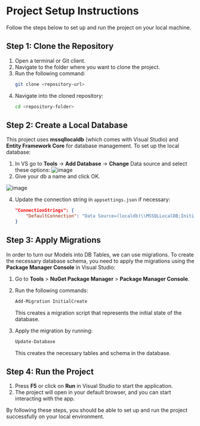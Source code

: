 # Project Setup Instructions

Follow the steps below to set up and run the project on your local machine.

## Step 1: Clone the Repository

1. Open a terminal or Git client.
2. Navigate to the folder where you want to clone the project.
3. Run the following command:
   ```bash
   git clone <repository-url>
   ```
4. Navigate into the cloned repository:
   ```bash
   cd <repository-folder>
   ```

## Step 2: Create a Local Database

This project uses **mssqllocaldb** (which comes with Visual Studio) and **Entity Framework Core** for database management. To set up the local database:

1. In VS go to **Tools** -> **Add Database** -> **Change** Data source and select these options:
![image](https://github.com/user-attachments/assets/606d2a83-09a7-4e75-8807-681e9b5ae482)
2. Give your db a name and click OK.

![image](https://github.com/user-attachments/assets/ee1ddf88-81e6-4015-86c6-959980089ab6)

4. Update the connection string in `appsettings.json` if necessary:
   ```json
   "ConnectionStrings": {
       "DefaultConnection": "Data Source=(localdb)\\MSSQLLocalDB;Initial Catalog=**YOUR_DB_NAME**;Integrated Security=True;Encrypt=True"
   }
   ```

## Step 3: Apply Migrations

In order to turn our Models into DB Tables, we can use migrations.
To create the necessary database schema, you need to apply the migrations using the **Package Manager Console** in Visual Studio:

1. Go to **Tools** > **NuGet Package Manager** > **Package Manager Console**.
2. Run the following commands:
   ```bash
   Add-Migration InitialCreate
   ```
   This creates a migration script that represents the initial state of the database.


3. Apply the migration by running:
   ```bash
   Update-Database
   ```
   This creates the necessary tables and schema in the database.

## Step 4: Run the Project

1. Press **F5** or click on **Run** in Visual Studio to start the application.
2. The project will open in your default browser, and you can start interacting with the app.


By following these steps, you should be able to set up and run the project successfully on your local environment.


